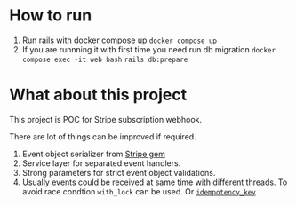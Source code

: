 # How to run

1. Run rails with docker compose up
  `docker compose up` 
2. If you are runnning it with first time you need run db migration
  `docker compose exec -it web bash`
  `rails db:prepare`

# What about this project

This project is POC for Stripe subscription webhook.

There are lot of things can be improved if required.
1. Event object serializer from [Stripe gem](https://github.com/stripe/stripe-ruby)
2. Service layer for separated event handlers.
3. Strong parameters for strict event object validations.
4. Usually events could be received at same time with different threads. 
   To avoid race condtion `with_lock` can be used.
   Or [`idempotency_key` ](https://docs.stripe.com/api/idempotent_requests)